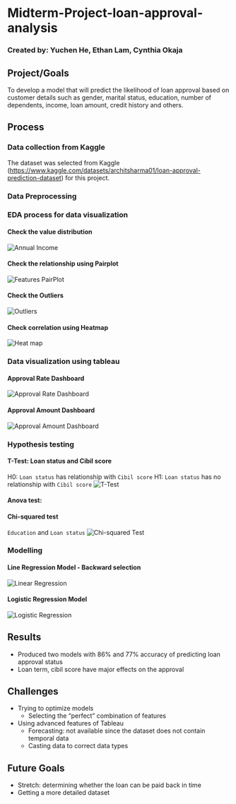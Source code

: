 
# Midterm-Project-loan-approval-analysis

### Created by: Yuchen He, Ethan Lam, Cynthia Okaja

## Project/Goals
To develop a model that will predict the likelihood of loan approval based on customer details such as gender, marital status, education, number of dependents, income, loan amount, credit history and others.

## Process
### Data collection from Kaggle
The dataset was selected from Kaggle (https://www.kaggle.com/datasets/architsharma01/loan-approval-prediction-dataset) for this project.
### Data Preprocessing
### EDA process for data visualization 

#### Check the value distribution
![Annual Income](Annual_Income_Distribution.png)

#### Check the relationship using Pairplot
![Features PairPlot](./img/Features_Pairplot.png)

#### Check the Outliers
![Outliers](./img/Outliers.png)

#### Check correlation using Heatmap
![Heat map](./img/Heat_map.png)
### Data visualization using tableau
#### Approval Rate Dashboard
![Approval Rate Dashboard](./img/Approval_Rate_Dashboard.png)
#### Approval Amount Dashboard
![Approval Amount Dashboard](./img/Approval_Amount_Dashboard.png)
### Hypothesis testing
#### T-Test: Loan status and Cibil score
H0: `Loan status` has relationship with `Cibil score`
H1: `Loan status` has no relationship with `Cibil score`
![T-Test](./img/T-test.png)

#### Anova test:
#### Chi-squared test
`Education` and `Loan status`
![Chi-squared Test](./img/Chi-squared.png)

### Modelling
#### Line Regression Model - Backward selection
![Linear Regression](./img/Linear_Regression.png)
#### Logistic Regression Model
![Logistic Regression](./img/Logistic_Regression.png)
## Results
- Produced two models with 86% and 77% accuracy of predicting loan approval status
- Loan term, cibil score have major effects on the approval

## Challenges 
- Trying to optimize models 
    - Selecting the “perfect” combination of features
- Using advanced features of Tableau
    - Forecasting: not available since the dataset does not contain temporal data
    - Casting data to correct data types

## Future Goals
- Stretch: determining whether the loan can be paid back in time
- Getting a more detailed dataset

